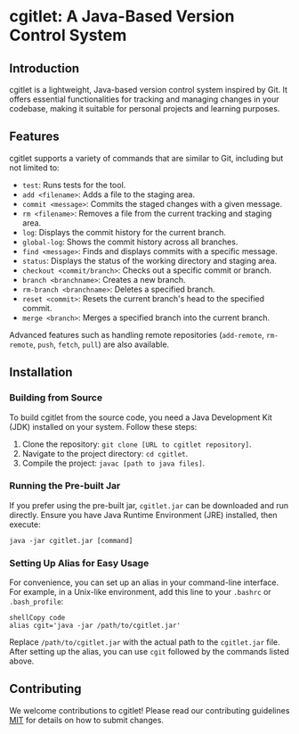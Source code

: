 # cgitlet: A Java-Based Version Control System

## Introduction

cgitlet is a lightweight, Java-based version control system inspired by Git. It offers essential functionalities for tracking and managing changes in your codebase, making it suitable for personal projects and learning purposes. 

## Features

cgitlet supports a variety of commands that are similar to Git, including but not limited to:

- `test`: Runs tests for the tool.
- `add <filename>`: Adds a file to the staging area.
- `commit <message>`: Commits the staged changes with a given message.
- `rm <filename>`: Removes a file from the current tracking and staging area.
- `log`: Displays the commit history for the current branch.
- `global-log`: Shows the commit history across all branches.
- `find <message>`: Finds and displays commits with a specific message.
- `status`: Displays the status of the working directory and staging area.
- `checkout <commit/branch>`: Checks out a specific commit or branch.
- `branch <branchname>`: Creates a new branch.
- `rm-branch <branchname>`: Deletes a specified branch.
- `reset <commit>`: Resets the current branch's head to the specified commit.
- `merge <branch>`: Merges a specified branch into the current branch.

Advanced features such as handling remote repositories (`add-remote`, `rm-remote`, `push`, `fetch`, `pull`) are also available.

## Installation


### Building from Source

To build cgitlet from the source code, you need a Java Development Kit (JDK) installed on your system. Follow these steps:

1. Clone the repository: `git clone [URL to cgitlet repository]`.
2. Navigate to the project directory: `cd cgitlet`.
3. Compile the project: `javac [path to java files]`.

### Running the Pre-built Jar

If you prefer using the pre-built jar, `cgitlet.jar` can be downloaded and run directly. Ensure you have Java Runtime Environment (JRE) installed, then execute:

```shell
java -jar cgitlet.jar [command]
```

### Setting Up Alias for Easy Usage

For convenience, you can set up an alias in your command-line interface. For example, in a Unix-like environment, add this line to your `.bashrc` or `.bash_profile`:

```
shellCopy code
alias cgit='java -jar /path/to/cgitlet.jar'
```

Replace `/path/to/cgitlet.jar` with the actual path to the `cgitlet.jar` file. After setting up the alias, you can use `cgit` followed by the commands listed above.

## Contributing

We welcome contributions to cgitlet! Please read our contributing guidelines [MIT](https://opensource.org/license/mit/) for details on how to submit changes.
